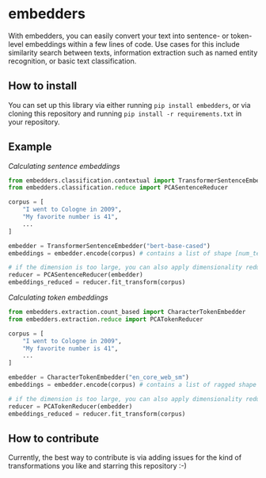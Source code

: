 # embedders
With embedders, you can easily convert your text into sentence- or token-level embeddings within a few lines of code. Use cases for this include similarity search between texts, information extraction such as named entity recognition, or basic text classification.

## How to install
You can set up this library via either running `pip install embedders`, or via cloning this repository and running `pip install -r requirements.txt` in your repository.

## Example
*Calculating sentence embeddings*
```python
from embedders.classification.contextual import TransformerSentenceEmbedder
from embedders.classification.reduce import PCASentenceReducer

corpus = [
    "I went to Cologne in 2009",
    "My favorite number is 41",
    ...
]

embedder = TransformerSentenceEmbedder("bert-base-cased")
embeddings = embedder.encode(corpus) # contains a list of shape [num_texts, embedding_dimension]

# if the dimension is too large, you can also apply dimensionality reduction
reducer = PCASentenceReducer(embedder)
embeddings_reduced = reducer.fit_transform(corpus)
```

*Calculating token embeddings*
```python
from embedders.extraction.count_based import CharacterTokenEmbedder
from embedders.extraction.reduce import PCATokenReducer

corpus = [
    "I went to Cologne in 2009",
    "My favorite number is 41",
    ...
]

embedder = CharacterTokenEmbedder("en_core_web_sm")
embeddings = embedder.encode(corpus) # contains a list of ragged shape [num_texts, num_tokens (text-specific), embedding_dimension]

# if the dimension is too large, you can also apply dimensionality reduction
reducer = PCATokenReducer(embedder)
embeddings_reduced = reducer.fit_transform(corpus)
```

## How to contribute
Currently, the best way to contribute is via adding issues for the kind of transformations you like and starring this repository :-)
